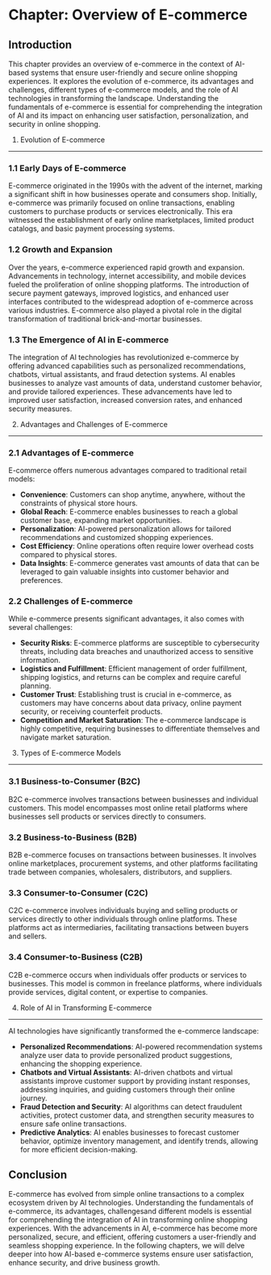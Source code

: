 Chapter: Overview of E-commerce
===============================

Introduction
------------

This chapter provides an overview of e-commerce in the context of AI-based systems that ensure user-friendly and secure online shopping experiences. It explores the evolution of e-commerce, its advantages and challenges, different types of e-commerce models, and the role of AI technologies in transforming the landscape. Understanding the fundamentals of e-commerce is essential for comprehending the integration of AI and its impact on enhancing user satisfaction, personalization, and security in online shopping.

1. Evolution of E-commerce
--------------------------

### 1.1 Early Days of E-commerce

E-commerce originated in the 1990s with the advent of the internet, marking a significant shift in how businesses operate and consumers shop. Initially, e-commerce was primarily focused on online transactions, enabling customers to purchase products or services electronically. This era witnessed the establishment of early online marketplaces, limited product catalogs, and basic payment processing systems.

### 1.2 Growth and Expansion

Over the years, e-commerce experienced rapid growth and expansion. Advancements in technology, internet accessibility, and mobile devices fueled the proliferation of online shopping platforms. The introduction of secure payment gateways, improved logistics, and enhanced user interfaces contributed to the widespread adoption of e-commerce across various industries. E-commerce also played a pivotal role in the digital transformation of traditional brick-and-mortar businesses.

### 1.3 The Emergence of AI in E-commerce

The integration of AI technologies has revolutionized e-commerce by offering advanced capabilities such as personalized recommendations, chatbots, virtual assistants, and fraud detection systems. AI enables businesses to analyze vast amounts of data, understand customer behavior, and provide tailored experiences. These advancements have led to improved user satisfaction, increased conversion rates, and enhanced security measures.

2. Advantages and Challenges of E-commerce
------------------------------------------

### 2.1 Advantages of E-commerce

E-commerce offers numerous advantages compared to traditional retail models:

* **Convenience**: Customers can shop anytime, anywhere, without the constraints of physical store hours.
* **Global Reach**: E-commerce enables businesses to reach a global customer base, expanding market opportunities.
* **Personalization**: AI-powered personalization allows for tailored recommendations and customized shopping experiences.
* **Cost Efficiency**: Online operations often require lower overhead costs compared to physical stores.
* **Data Insights**: E-commerce generates vast amounts of data that can be leveraged to gain valuable insights into customer behavior and preferences.

### 2.2 Challenges of E-commerce

While e-commerce presents significant advantages, it also comes with several challenges:

* **Security Risks**: E-commerce platforms are susceptible to cybersecurity threats, including data breaches and unauthorized access to sensitive information.
* **Logistics and Fulfillment**: Efficient management of order fulfillment, shipping logistics, and returns can be complex and require careful planning.
* **Customer Trust**: Establishing trust is crucial in e-commerce, as customers may have concerns about data privacy, online payment security, or receiving counterfeit products.
* **Competition and Market Saturation**: The e-commerce landscape is highly competitive, requiring businesses to differentiate themselves and navigate market saturation.

3. Types of E-commerce Models
-----------------------------

### 3.1 Business-to-Consumer (B2C)

B2C e-commerce involves transactions between businesses and individual customers. This model encompasses most online retail platforms where businesses sell products or services directly to consumers.

### 3.2 Business-to-Business (B2B)

B2B e-commerce focuses on transactions between businesses. It involves online marketplaces, procurement systems, and other platforms facilitating trade between companies, wholesalers, distributors, and suppliers.

### 3.3 Consumer-to-Consumer (C2C)

C2C e-commerce involves individuals buying and selling products or services directly to other individuals through online platforms. These platforms act as intermediaries, facilitating transactions between buyers and sellers.

### 3.4 Consumer-to-Business (C2B)

C2B e-commerce occurs when individuals offer products or services to businesses. This model is common in freelance platforms, where individuals provide services, digital content, or expertise to companies.

4. Role of AI in Transforming E-commerce
----------------------------------------

AI technologies have significantly transformed the e-commerce landscape:

* **Personalized Recommendations**: AI-powered recommendation systems analyze user data to provide personalized product suggestions, enhancing the shopping experience.
* **Chatbots and Virtual Assistants**: AI-driven chatbots and virtual assistants improve customer support by providing instant responses, addressing inquiries, and guiding customers through their online journey.
* **Fraud Detection and Security**: AI algorithms can detect fraudulent activities, protect customer data, and strengthen security measures to ensure safe online transactions.
* **Predictive Analytics**: AI enables businesses to forecast customer behavior, optimize inventory management, and identify trends, allowing for more efficient decision-making.

Conclusion
----------

E-commerce has evolved from simple online transactions to a complex ecosystem driven by AI technologies. Understanding the fundamentals of e-commerce, its advantages, challengesand different models is essential for comprehending the integration of AI in transforming online shopping experiences. With the advancements in AI, e-commerce has become more personalized, secure, and efficient, offering customers a user-friendly and seamless shopping experience. In the following chapters, we will delve deeper into how AI-based e-commerce systems ensure user satisfaction, enhance security, and drive business growth.
